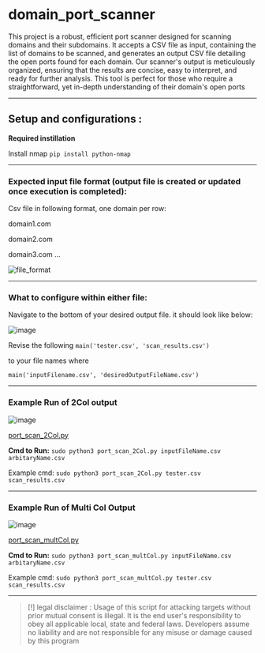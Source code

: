 # domain_port_scanner

This project is a robust, efficient port scanner designed for scanning domains and their subdomains. It accepts a CSV file as input, containing the list of domains to be scanned, and generates an output CSV file detailing the open ports found for each domain. Our scanner's output is meticulously organized, ensuring that the results are concise, easy to interpret, and ready for further analysis. This tool is perfect for those who require a straightforward, yet in-depth understanding of their domain's open ports

-------------------------------------------------------------------------------------------------------------------------------------

## Setup and configurations : 


**Required instillation**

Install nmap ```pip install python-nmap``` 

-------------------------------------------------------------------------------------------------------------------------------------

### **Expected input file format (output file is created or updated once execution is completed):**

Csv file in following format, one domain per row:

domain1.com

domain2.com

domain3.com
...

![file_format](https://github.com/bricknermon/domain_port_scanner/assets/94518180/809bbfd2-76af-4fb0-b3d8-9456e16250c3)

-------------------------------------------------------------------------------------------------------------------------------------

### **What to configure within either file:**

Navigate to the bottom of your desired output file. it should look like below:

![image](https://github.com/bricknermon/domain_port_scanner/assets/94518180/3c5f2731-fd3f-4645-b8bb-94a672fe7ac5)

Revise the following ```main('tester.csv', 'scan_results.csv')``` 

to your file names where 

```main('inputFilename.csv', 'desiredOutputFileName.csv')```

-------------------------------------------------------------------------------------------------------------------------------------

### Example Run of 2Col output

![image](https://github.com/bricknermon/domain_port_scanner/assets/94518180/6f0fd34d-5f88-4385-9aa5-30a7ca0dc6a9)

[port_scan_2Col.py](https://github.com/bricknermon/domain_port_scanner/blob/main/port_scan_2Col.py)

**Cmd to Run:** ```sudo python3 port_scan_2Col.py inputFileName.csv arbitaryName.csv```

Example cmd: ```sudo python3 port_scan_2Col.py tester.csv scan_results.csv```

-------------------------------------------------------------------------------------------------------------------------------------

### Example Run of Multi Col Output

![image](https://github.com/bricknermon/domain_port_scanner/assets/94518180/9a4cdc31-fdbf-434b-95fb-c4fddda84a05)

[port_scan_multCol.py](https://github.com/bricknermon/domain_port_scanner/blob/main/port_scan_multCol.py)

**Cmd to Run:** ```sudo python3 port_scan_multCol.py inputFileName.csv arbitaryName.csv```

Example cmd: ```sudo python3 port_scan_multCol.py tester.csv scan_results.csv```

-------------------------------------------------------------------------------------------------------------------------------------




> [!] legal disclaimer : Usage of this script for attacking targets without prior mutual consent is illegal. It is the end user's responsibility to obey all applicable local, state and federal laws. Developers assume no liability and are not responsible for any misuse or damage caused by this program

